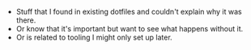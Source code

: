 - Stuff that I found in existing dotfiles and couldn't explain why it was there.
- Or know that it's important but want to see what happens without it.
- Or is related to tooling I might only set up later.

